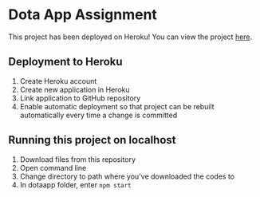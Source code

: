 # Dota App Assignment 
This project has been deployed on Heroku! 
You can view the project [here](https://scantist-dota.herokuapp.com/).

## Deployment to Heroku
1. Create Heroku account
2. Create new application in Heroku
3. Link application to GitHub repository
4. Enable automatic deployment so that project can be rebuilt automatically every time a change is committed

## Running this project on localhost
1. Download files from this repository 
2. Open command line
3. Change directory to path where you've downloaded the codes to
4. In dotaapp folder, enter `npm start`
